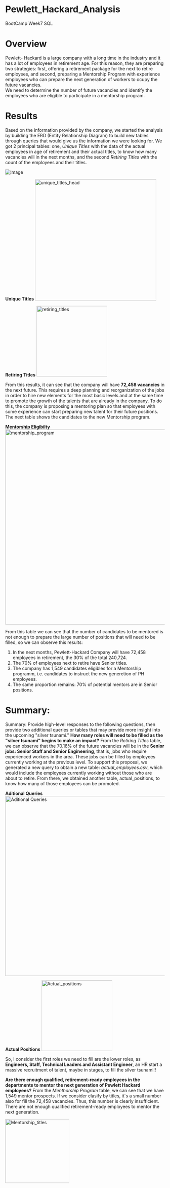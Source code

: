 # Pewlett_Hackard_Analysis
BootCamp Week7 SQL 

# Overview 
  Pewlett- Hackard is a large company with a long time in the industry and it has a lot of employees in retirement age. For this reason, they are preparing  two strategies: first, offering a retirement package for the next to retire employees,  and second, preparing  a Mentorship Program with experience employees who  can prepare the next generation of workers to ocupy the future vacancies.  
  We need to determine the number of future vacancies and identify the employees who are eligible to participate in a mentorship program.

# Results
  Based on the information provided by the company, we started the analysis by building the ERD (Entity Relationship Diagram) to build new tables through queries that would give us the information we were looking for. We got 2 principal tables: one, *Unique Titles* with the data of  the actual employees in age of retirement and their actual titles, to know how many vacancies will in the next months, and the second *Retiring Titles* with the count of the employees and their titles.
  
  ![image](https://user-images.githubusercontent.com/102195803/169421450-0d4ab533-d2de-4679-9738-c2934c8978ee.png)  

  **Unique Titles**
<img width="383" alt="unique_titles_head" src="https://user-images.githubusercontent.com/102195803/169389429-bfa57e2f-27b9-4196-b8bf-ff11a0d9bf47.png">

  **Retiring Titles**
<img width="223" alt="retiring_titles" src="https://user-images.githubusercontent.com/102195803/169389597-20cbbec0-4902-4673-8888-3836c7964388.png">

  From this results, it can see that the company will have **72,458 vacancies** in the next future. This requires a deep planning and reorganization of the jobs in order to hire new elements for the most basic levels and at the same time to promote the growth of the talents that are already in the company. To do this, the company is proposing a mentoring plan so that employees with some experience can start preparing new talent for their future positions. The next table shows the candidates to the new Mentorship program. 
  
 **Mentorship Eligibilty**
<img width="616" alt="mentorship_program" src="https://user-images.githubusercontent.com/102195803/169414766-45b9de97-62e3-451a-aa7f-b1f6432e87bb.png">

From this table we can see that the number of candidates to be mentored is not enough to prepare the large number of positions that will need to be filled, so we can observe this results:
  1. In the next months, Pewlett-Hackard Company  will have 72,458 employees in retirement, the 30% of the total 240,724.
  2. The 70%  of employees next to retire have Senior titles.
  3. The company has 1,549 candidates eligibles for a Mentorship programm, i.e. candidates to instruct the new generetion of PH employees.
  4. The same proportion remains: 70% of potential mentors are in Senior positions. 

# Summary:
Summary: Provide high-level responses to the following questions, then provide two additional queries or tables that may provide more insight into the upcoming "silver tsunami."
 **How many roles will need to be filled as the "silver tsunami" begins to make an impact?** 
 From the *Retiring Titles* table, we can observe that the 70.16% of the future vacancies will be in the **Senior jobs: Senior Staff and Senior Engineering**, that is, jobs who require experienced workers in the area. These jobs can be filled by employees currently working at the previous level. To support this proposal, we generated a new query to obtain a new table: *actual_employees.csv*, which would include the employees currently working without those who are about to retire. From there, we obtained another table, actual_positions, to know how many of those employees can be promoted.
 
 **Aditional Queries**
 <img width="568" alt="Aditional Queries" src="https://user-images.githubusercontent.com/102195803/169599940-6a280c14-5d8d-42c3-b83c-edf0776419d7.png">
 
**Actual Positions**
 <img width="223" alt="Actual_positions" src="https://user-images.githubusercontent.com/102195803/169599896-a837530d-de9e-4ea2-bd1e-1380b78e5426.png">




So,  I consider the first roles we need to fill are the lower roles, as **Engineers, Staff, Technical Leaders and Assistant Engineer**, an HR start a massive recruitment of talent, maybe in stages, to fill the silver tsunami!!   

 **Are there enough qualified, retirement-ready employees in the departments to mentor the next generation of Pewlett Hackard employees?**
 From the *Menthorship Program* table, we can see that we have 1,549 mentor prospects. If we consider clasify by titles, it´s a small number also for fill the  72,458 vacancies. Thus, this number is clearly insufficient. There are not enough qualified retirement-ready employees to mentor the next generation. 
 
 <img width="202" alt="Mentorship_titles" src="https://user-images.githubusercontent.com/102195803/169600082-472a1bb9-b156-4132-9a11-836afff59853.png">

